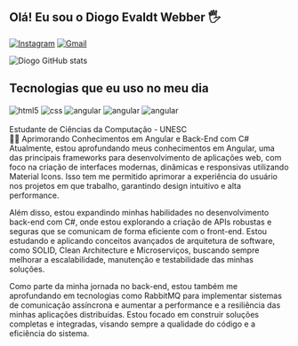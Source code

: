 ## Olá! Eu sou o Diogo Evaldt Webber 🖐️

[![Instagram](https://img.shields.io/badge/Instagram-E4405F?style=for-the-badge&logo=instagram&logoColor=white)](https://www.instagram.com/diogowebber_/)
[![Gmail](https://img.shields.io/badge/Gmail-D14836?style=for-the-badge&logo=gmail&logoColor=white)](mailto:diogoevaldt17@gmail.com?subject=Assunto%20do%20E-mail&body=Corpo%20do%20E-mail)

![Diogo GitHub stats](https://github-readme-stats.vercel.app/api?username=DiogoWebber&show_icons=true&theme=radical&locale=pt-br)

## Tecnologias que eu uso no meu dia

<div style="display: inline_block">
  <img align="center" alt="html5" src="https://img.shields.io/badge/HTML5-E34F26?style=for-the-badge&logo=html5&logoColor=white" />
  <img align="center" alt="css" src="https://img.shields.io/badge/CSS3-1572B6?style=for-the-badge&logo=css3&logoColor=white" />
  <img align="center" alt="angular" src="https://img.shields.io/badge/Angular-DD0031?style=for-the-badge&logo=angular&logoColor=white" />
   <img align="center" alt="angular" src="https://img.shields.io/badge/TypeScript-007ACC?style=for-the-badge&logo=typescript&logoColor=white"/>
  <img align="center" alt="angular" src="https://img.shields.io/badge/C%23-239120?style=for-the-badge&logo=c-sharp&logoColor=white"/>

</div><br/>
Estudante de Ciências da Computação - UNESC
<br>
👨‍💻 Aprimorando Conhecimentos em Angular e Back-End com C#
<br>
Atualmente, estou aprofundando meus conhecimentos em Angular, uma das principais frameworks para desenvolvimento de aplicações web, com foco na criação de interfaces modernas, dinâmicas e responsivas utilizando Material Icons. Isso tem me permitido aprimorar a experiência do usuário nos projetos em que trabalho, garantindo design intuitivo e alta performance.

Além disso, estou expandindo minhas habilidades no desenvolvimento back-end com C#, onde estou explorando a criação de APIs robustas e seguras que se comunicam de forma eficiente com o front-end. Estou estudando e aplicando conceitos avançados de arquitetura de software, como SOLID, Clean Architecture e Microserviços, buscando sempre melhorar a escalabilidade, manutenção e testabilidade das minhas soluções.

Como parte da minha jornada no back-end, estou também me aprofundando em tecnologias como RabbitMQ para implementar sistemas de comunicação assíncrona e aumentar a performance e a resiliência das minhas aplicações distribuídas. Estou focado em construir soluções completas e integradas, visando sempre a qualidade do código e a eficiência do sistema.
